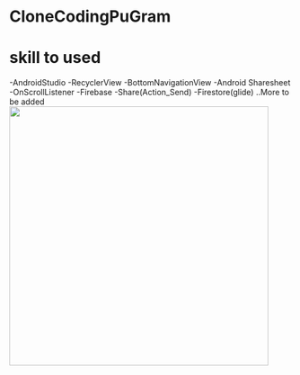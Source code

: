 # CloneCodingPuGram
<h1>skill to used</h1>
-AndroidStudio
-RecyclerView
-BottomNavigationView
-Android Sharesheet
-OnScrollListener
-Firebase
-Share(Action_Send)
-Firestore(glide)
..More to be added
<img width = "461" src = "https://user-images.githubusercontent.com/71806591/189900007-113d41cc-ab64-4e49-ab69-91bee3c590b2.png">
